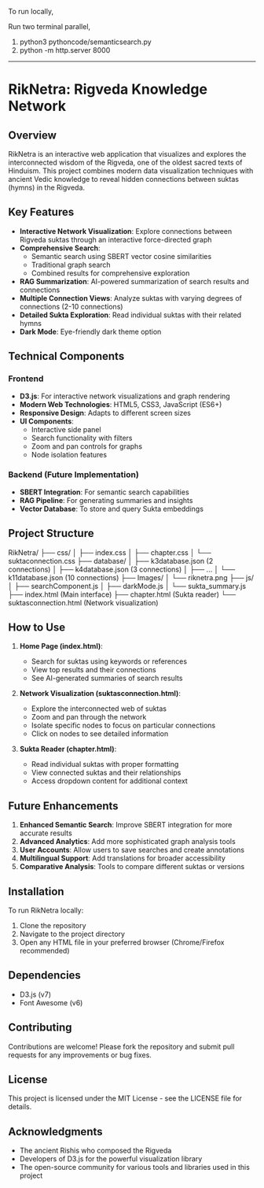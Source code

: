 To run locally,

Run two terminal parallel,
1. python3 pythoncode/semanticsearch.py
2. python -m http.server 8000   

___________________________________

# RikNetra: Rigveda Knowledge Network

## Overview
RikNetra is an interactive web application that visualizes and explores the interconnected wisdom of the Rigveda, one of the oldest sacred texts of Hinduism. This project combines modern data visualization techniques with ancient Vedic knowledge to reveal hidden connections between suktas (hymns) in the Rigveda.

## Key Features
- **Interactive Network Visualization**: Explore connections between Rigveda suktas through an interactive force-directed graph
- **Comprehensive Search**: 
  - Semantic search using SBERT vector cosine similarities
  - Traditional graph search
  - Combined results for comprehensive exploration
- **RAG Summarization**: AI-powered summarization of search results and connections
- **Multiple Connection Views**: Analyze suktas with varying degrees of connections (2-10 connections)
- **Detailed Sukta Exploration**: Read individual suktas with their related hymns
- **Dark Mode**: Eye-friendly dark theme option

## Technical Components
### Frontend
- **D3.js**: For interactive network visualizations and graph rendering
- **Modern Web Technologies**: HTML5, CSS3, JavaScript (ES6+)
- **Responsive Design**: Adapts to different screen sizes
- **UI Components**:
  - Interactive side panel
  - Search functionality with filters
  - Zoom and pan controls for graphs
  - Node isolation features

### Backend (Future Implementation)
- **SBERT Integration**: For semantic search capabilities
- **RAG Pipeline**: For generating summaries and insights
- **Vector Database**: To store and query Sukta embeddings

## Project Structure
RikNetra/
├── css/
│ ├── index.css
│ ├── chapter.css
│ └── suktaconnection.css
├── database/
│ ├── k3database.json (2 connections)
│ ├── k4database.json (3 connections)
│ ├── ...
│ └── k11database.json (10 connections)
├── Images/
│ └── riknetra.png
├── js/
│ ├── searchComponent.js
│ ├── darkMode.js
│ └── sukta_summary.js
├── index.html (Main interface)
├── chapter.html (Sukta reader)
└── suktasconnection.html (Network visualization)


## How to Use
1. **Home Page (index.html)**:
   - Search for suktas using keywords or references
   - View top results and their connections
   - See AI-generated summaries of search results

2. **Network Visualization (suktasconnection.html)**:
   - Explore the interconnected web of suktas
   - Zoom and pan through the network
   - Isolate specific nodes to focus on particular connections
   - Click on nodes to see detailed information

3. **Sukta Reader (chapter.html)**:
   - Read individual suktas with proper formatting
   - View connected suktas and their relationships
   - Access dropdown content for additional context

## Future Enhancements
1. **Enhanced Semantic Search**: Improve SBERT integration for more accurate results
2. **Advanced Analytics**: Add more sophisticated graph analysis tools
3. **User Accounts**: Allow users to save searches and create annotations
4. **Multilingual Support**: Add translations for broader accessibility
5. **Comparative Analysis**: Tools to compare different suktas or versions

## Installation
To run RikNetra locally:
1. Clone the repository
2. Navigate to the project directory
3. Open any HTML file in your preferred browser (Chrome/Firefox recommended)

## Dependencies
- D3.js (v7)
- Font Awesome (v6)

## Contributing
Contributions are welcome! Please fork the repository and submit pull requests for any improvements or bug fixes.

## License
This project is licensed under the MIT License - see the LICENSE file for details.

## Acknowledgments
- The ancient Rishis who composed the Rigveda
- Developers of D3.js for the powerful visualization library
- The open-source community for various tools and libraries used in this project
